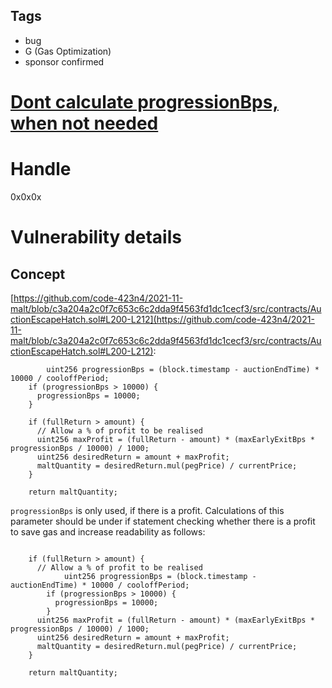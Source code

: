 ## Tags

- bug
- G (Gas Optimization)
- sponsor confirmed

# [Dont calculate progressionBps, when not needed](https://github.com/code-423n4/2021-11-malt-findings/issues/288) 

# Handle

0x0x0x


# Vulnerability details

## Concept

[https://github.com/code-423n4/2021-11-malt/blob/c3a204a2c0f7c653c6c2dda9f4563fd1dc1cecf3/src/contracts/AuctionEscapeHatch.sol#L200-L212](https://github.com/code-423n4/2021-11-malt/blob/c3a204a2c0f7c653c6c2dda9f4563fd1dc1cecf3/src/contracts/AuctionEscapeHatch.sol#L200-L212):

```
		uint256 progressionBps = (block.timestamp - auctionEndTime) * 10000 / cooloffPeriod;
    if (progressionBps > 10000) {
      progressionBps = 10000;
    }

    if (fullReturn > amount) {
      // Allow a % of profit to be realised
      uint256 maxProfit = (fullReturn - amount) * (maxEarlyExitBps * progressionBps / 10000) / 1000;
      uint256 desiredReturn = amount + maxProfit;
      maltQuantity = desiredReturn.mul(pegPrice) / currentPrice;
    } 

    return maltQuantity;
```

`progressionBps` is only used, if there is a profit. Calculations of this parameter should be under if statement checking whether there is a profit to save gas and increase readability as follows:

```

    if (fullReturn > amount) {
      // Allow a % of profit to be realised
			uint256 progressionBps = (block.timestamp - auctionEndTime) * 10000 / cooloffPeriod;
	    if (progressionBps > 10000) {
	      progressionBps = 10000;
	    }
      uint256 maxProfit = (fullReturn - amount) * (maxEarlyExitBps * progressionBps / 10000) / 1000;
      uint256 desiredReturn = amount + maxProfit;
      maltQuantity = desiredReturn.mul(pegPrice) / currentPrice;
    } 

    return maltQuantity;
```

